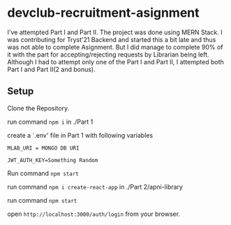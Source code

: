 # devclub-recruitment-asignment

I've attempted Part I and Part II. The project was done using MERN Stack. I was contributing for Tryst'21 Backend and started this a bit late and thus was not able to complete Asignment. But I did manage to complete 90% of it with the part for accepting/rejecting requests by Librarian being left. Although I had to attempt only one of the Part I and Part II, I attempted both Part I and Part II(2 and bonus).



## Setup
Clone the Repository.

run command `npm i` in ./Part 1

create a `.env' file in Part 1 with following variables


`MLAB_URI = MONGO DB URI`

`JWT_AUTH_KEY=Something Random`

Run command `npm start `

run command `npm i create-react-app` in ./Part 2/apni-library

run command `npm start`

open `http://localhost:3000/auth/login` from your browser.
